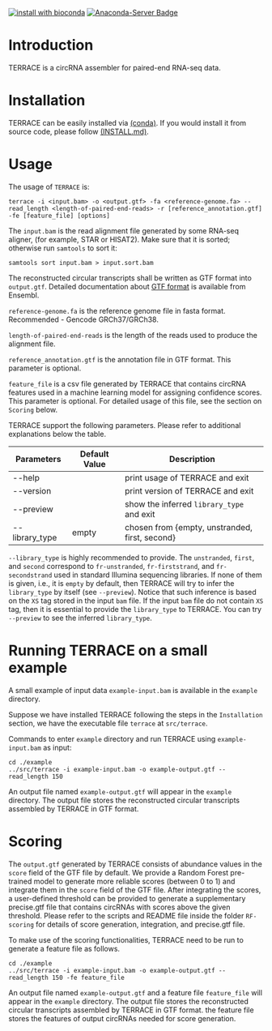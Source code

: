 [![install with bioconda](https://img.shields.io/badge/install%20with-bioconda-brightgreen.svg?style=flat)](http://bioconda.github.io/recipes/terrace/README.html)
[![Anaconda-Server Badge](https://anaconda.org/bioconda/terrace/badges/downloads.svg)](https://anaconda.org/bioconda/terrace)

# Introduction

TERRACE is a circRNA assembler for paired-end RNA-seq data.

# Installation

TERRACE can be easily installed via 
[(conda)](http://bioconda.github.io/recipes/terrace/README.html).
If you would install it from source code, please follow
[(INSTALL.md)](https://github.com/Shao-Group/TERRACE/blob/master/INSTALL.md).

# Usage

The usage of `TERRACE` is:
```
terrace -i <input.bam> -o <output.gtf> -fa <reference-genome.fa> --read_length <length-of-paired-end-reads> -r [reference_annotation.gtf] -fe [feature_file] [options]
```

The `input.bam` is the read alignment file generated by some RNA-seq aligner, (for example, STAR or HISAT2).
Make sure that it is sorted; otherwise run `samtools` to sort it:
```
samtools sort input.bam > input.sort.bam
```
The reconstructed circular transcripts shall be written as GTF format into `output.gtf`. Detailed documentation about [GTF format](https://useast.ensembl.org/info/website/upload/gff.html) is available from Ensembl.

`reference-genome.fa` is the reference genome file in fasta format. Recommended - Gencode GRCh37/GRCh38.

`length-of-paired-end-reads` is the length of the reads used to produce the alignment file.

`reference_annotation.gtf` is the annotation file in GTF format. This parameter is optional.

`feature_file` is a csv file generated by TERRACE that contains circRNA features used in a machine learning model for assigning confidence scores. This parameter is optional. For detailed usage of this file, see the section on `Scoring` below.


TERRACE support the following parameters. Please refer
to additional explanations below the table.

 Parameters | Default Value | Description
 ------------------------- | ------------- | ----------
 --help  | | print usage of TERRACE and exit
 --version | | print version of TERRACE and exit
 --preview | | show the inferred `library_type` and exit
 --library_type               | empty | chosen from {empty, unstranded, first, second}

`--library_type` is highly recommended to provide. The `unstranded`, `first`, and `second`
correspond to `fr-unstranded`, `fr-firststrand`, and `fr-secondstrand` used in standard Illumina
sequencing libraries. If none of them is given, i.e., it is `empty` by default, then TERRACE
will try to infer the `library_type` by itself (see `--preview`). Notice that such inference is based
on the `XS` tag stored in the input `bam` file. If the input `bam` file do not contain `XS` tag,
then it is essential to provide the `library_type` to TERRACE. You can try `--preview` to see
the inferred `library_type`.

# Running TERRACE on a small example
A small example of input data `example-input.bam` is available in the `example` directory.

Suppose we have installed TERRACE following the steps in the `Installation` section, we have the executable file `terrace` at `src/terrace`.

Commands to enter `example` directory and run TERRACE using `example-input.bam` as input:
```
cd ./example
../src/terrace -i example-input.bam -o example-output.gtf --read_length 150
```

An output file named `example-output.gtf` will appear in the `example` directory.
The output file stores the reconstructed circular transcripts assembled by TERRACE in GTF format. 

# Scoring

The `output.gtf` generated by TERRACE consists of abundance values in the `score` field of the GTF file by default. We provide a Random Forest pre-trained model to generate more reliable scores (between 0 to 1) and integrate them in the `score` field of the GTF file. After integrating the scores, a user-defined threshold can be provided to generate a supplementary precise.gtf file that contains circRNAs with scores above the given threshold. Please refer to the scripts and README file inside the folder `RF-scoring` for details of score generation, integration, and precise.gtf file.

To make use of the scoring functionalities, TERRACE need to be run to generate a feature file as follows.

```
cd ./example
../src/terrace -i example-input.bam -o example-output.gtf --read_length 150 -fe feature_file
```

An output file named `example-output.gtf` and a feature file `feature_file` will appear in the `example` directory.
The output file stores the reconstructed circular transcripts assembled by TERRACE in GTF format. the feature file stores the features of output circRNAs needed for score generation.
